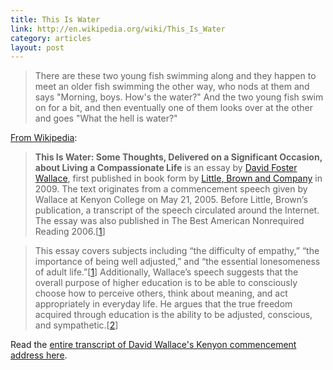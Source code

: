 ```yaml
---
title: This Is Water
link: http://en.wikipedia.org/wiki/This_Is_Water
category: articles
layout: post
---
```


> There are these two young fish swimming along and they happen to meet an older
> fish swimming the other way, who nods at them and says "Morning, boys. How's
> the water?" And the two young fish swim on for a bit, and then eventually one
> of them looks over at the other and goes "What the hell is water?"

[From Wikipedia][5]:

> **This Is Water: Some Thoughts, Delivered on a Significant Occasion, about
> Living a Compassionate Life** is an essay by [David Foster Wallace][1], first
> published in book form by [Little, Brown and Company][2] in 2009. The text
> originates from a commencement speech given by Wallace at Kenyon College on
> May 21, 2005. Before Little, Brown’s publication, a transcript of the speech
> circulated around the Internet. The essay was also published in The Best
> American Nonrequired Reading 2006.[[1][3]]

> This essay covers subjects including “the difficulty of empathy,” “the
> importance of being well adjusted,” and “the essential lonesomeness of adult
> life.”[[1][3]] Additionally, Wallace’s speech suggests that the overall purpose of
> higher education is to be able to consciously choose how to perceive others,
> think about meaning, and act appropriately in everyday life. He argues that
> the true freedom acquired through education is the ability to be adjusted,
> conscious, and sympathetic.[[2][4]]

Read the [entire transcript of David Wallace's Kenyon commencement address
here][6].


[1]: http://en.wikipedia.org/wiki/David_Foster_Wallace
[2]: http://en.wikipedia.org/wiki/Little,_Brown_and_Company
[3]: http://en.wikipedia.org/wiki/This_Is_Water#cite_note-Bissell-1
[4]: http://en.wikipedia.org/wiki/This_Is_Water#cite_note-2
[5]: http://en.wikipedia.org/wiki/This_Is_Water
[6]: http://static.kingori.co/content/article/2013/05/transcript_2005_kenyon_commencement_address.pdf
[7]: http://web.ics.purdue.edu/~drkelly/DFWKenyonAddress2005.pdf
